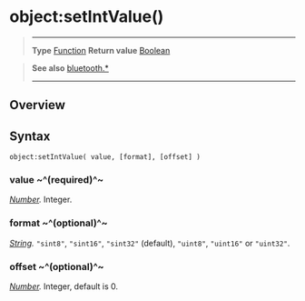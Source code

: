 # object:setIntValue()

> --------------------- ------------------------------------------------------------------------------------------
> __Type__              [Function](https://docs.coronalabs.com/api/type/Function.html)
> __Return value__      [Boolean](https://docs.coronalabs.com/api/type/Boolean.html)


> __See also__          [bluetooth.*](/plugin/bluetooth/)
> --------------------- ------------------------------------------------------------------------------------------

## Overview

## Syntax

	object:setIntValue( value, [format], [offset] )

### value ~^(required)^~
_[Number](https://docs.coronalabs.com/api/type/Number.html)._ Integer.

### format ~^(optional)^~
_[String](https://docs.coronalabs.com/api/type/String.html)._ `"sint8"`, `"sint16"`, `"sint32"` (default), `"uint8"`, `"uint16"` or `"uint32"`.

### offset ~^(optional)^~
_[Number](https://docs.coronalabs.com/api/type/Number.html)._ Integer, default is 0.